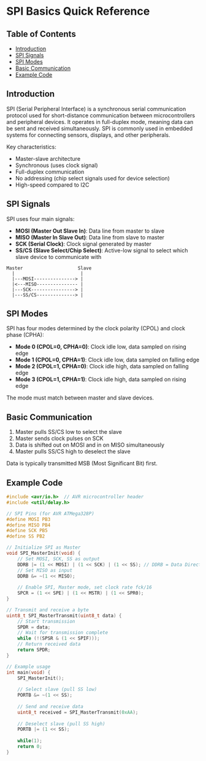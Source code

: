 # SPI Basics Quick Reference

## Table of Contents
- [Introduction](#introduction)
- [SPI Signals](#spi-signals)
- [SPI Modes](#spi-modes)
- [Basic Communication](#basic-communication)
- [Example Code](#example-code)

## Introduction
SPI (Serial Peripheral Interface) is a synchronous serial communication protocol used for short-distance communication between microcontrollers and peripheral devices. It operates in full-duplex mode, meaning data can be sent and received simultaneously. SPI is commonly used in embedded systems for connecting sensors, displays, and other peripherals.

Key characteristics:
- Master-slave architecture
- Synchronous (uses clock signal)
- Full-duplex communication
- No addressing (chip select signals used for device selection)
- High-speed compared to I2C

## SPI Signals
SPI uses four main signals:
- **MOSI (Master Out Slave In)**: Data line from master to slave
- **MISO (Master In Slave Out)**: Data line from slave to master
- **SCK (Serial Clock)**: Clock signal generated by master
- **SS/CS (Slave Select/Chip Select)**: Active-low signal to select which slave device to communicate with

```
Master                    Slave
  |                        |
  |---MOSI---------------> |
  |<---MISO--------------- |
  |---SCK----------------> |
  |---SS/CS--------------> |
```

## SPI Modes
SPI has four modes determined by the clock polarity (CPOL) and clock phase (CPHA):

- **Mode 0 (CPOL=0, CPHA=0)**: Clock idle low, data sampled on rising edge
- **Mode 1 (CPOL=0, CPHA=1)**: Clock idle low, data sampled on falling edge
- **Mode 2 (CPOL=1, CPHA=0)**: Clock idle high, data sampled on falling edge
- **Mode 3 (CPOL=1, CPHA=1)**: Clock idle high, data sampled on rising edge

The mode must match between master and slave devices.

## Basic Communication
1. Master pulls SS/CS low to select the slave
2. Master sends clock pulses on SCK
3. Data is shifted out on MOSI and in on MISO simultaneously
4. Master pulls SS/CS high to deselect the slave

Data is typically transmitted MSB (Most Significant Bit) first.

## Example Code
```c
#include <avr/io.h>  // AVR microcontroller header
#include <util/delay.h>

// SPI Pins (for AVR ATMega328P)
#define MOSI PB3
#define MISO PB4
#define SCK PB5
#define SS PB2

// Initialize SPI as Master
void SPI_MasterInit(void) {
    // Set MOSI, SCK, SS as output
    DDRB |= (1 << MOSI) | (1 << SCK) | (1 << SS); // DDRB = Data Direction Register for port B
    // Set MISO as input
    DDRB &= ~(1 << MISO);
    
    // Enable SPI, Master mode, set clock rate fck/16
    SPCR = (1 << SPE) | (1 << MSTR) | (1 << SPR0);
}

// Transmit and receive a byte
uint8_t SPI_MasterTransmit(uint8_t data) {
    // Start transmission
    SPDR = data;
    // Wait for transmission complete
    while (!(SPSR & (1 << SPIF)));
    // Return received data
    return SPDR;
}

// Example usage
int main(void) {
    SPI_MasterInit();
    
    // Select slave (pull SS low)
    PORTB &= ~(1 << SS);
    
    // Send and receive data
    uint8_t received = SPI_MasterTransmit(0xAA);
    
    // Deselect slave (pull SS high)
    PORTB |= (1 << SS);
    
    while(1);
    return 0;
}
